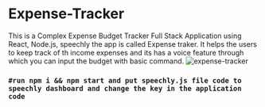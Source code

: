 # Expense-Tracker

This is a Complex Expense Budget Tracker Full Stack Application using React, Node.js, speechly the app is called Expense traker. It helps the users to keep track of th income expenses and its has a voice feature through which you can input the budget with basic command.
![expense-tracker](https://user-images.githubusercontent.com/81036521/156763020-8dadc375-dad3-48a2-bbb0-7aa8c588a33b.JPG)

### `#run npm i && npm start and put speechly.js file code to speechly dashboard and change the key in the application code `
